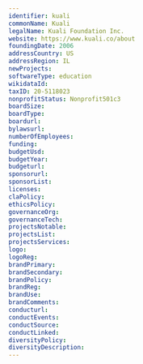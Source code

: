 ```yaml
---
identifier: kuali
commonName: Kuali
legalName: Kuali Foundation Inc.
website: https://www.kuali.co/about
foundingDate: 2006
addressCountry: US
addressRegion: IL
newProjects:
softwareType: education
wikidataId: 
taxID: 20-5118023
nonprofitStatus: Nonprofit501c3
boardSize:
boardType:
boardurl:
bylawsurl:
numberOfEmployees:
funding:
budgetUsd:
budgetYear:
budgeturl:
sponsorurl:
sponsorList:
licenses:
claPolicy:
ethicsPolicy:
governanceOrg:
governanceTech:
projectsNotable:
projectsList:
projectsServices:
logo:
logoReg:
brandPrimary:
brandSecondary:
brandPolicy:
brandReg:
brandUse:
brandComments:
conducturl:
conductEvents:
conductSource:
conductLinked:
diversityPolicy:
diversityDescription:
---
```


